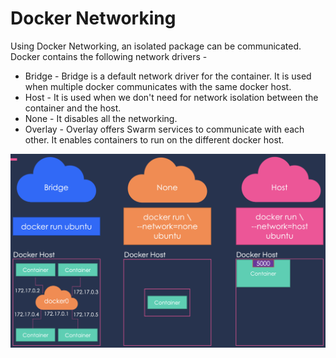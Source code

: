 # Docker Networking
Using Docker Networking, an isolated package can be communicated. Docker contains the following network drivers -

- Bridge - Bridge is a default network driver for the container. It is used when multiple docker communicates with the same docker host.
- Host - It is used when we don't need for network isolation between the container and the host.
- None - It disables all the networking.
- Overlay - Overlay offers Swarm services to communicate with each other. It enables containers to run on the different docker host.

![](Images/docker20.png)